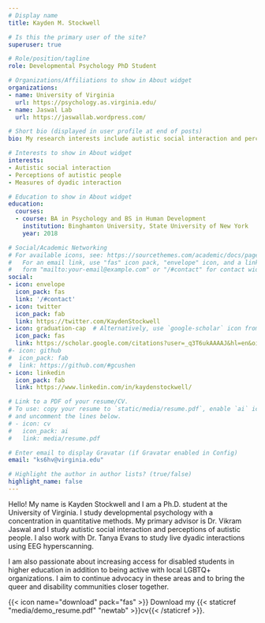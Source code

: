 ```yaml
---
# Display name
title: Kayden M. Stockwell

# Is this the primary user of the site?
superuser: true

# Role/position/tagline
role: Developmental Psychology PhD Student

# Organizations/Affiliations to show in About widget
organizations:
- name: University of Virginia
  url: https://psychology.as.virginia.edu/
- name: Jaswal Lab
  url: https://jaswallab.wordpress.com/

# Short bio (displayed in user profile at end of posts)
bio: My research interests include autistic social interaction and perceptions of autistic people.

# Interests to show in About widget
interests:
- Autistic social interaction
- Perceptions of autistic people
- Measures of dyadic interaction

# Education to show in About widget
education:
  courses:
  - course: BA in Psychology and BS in Human Development
    institution: Binghamton University, State University of New York
    year: 2018

# Social/Academic Networking
# For available icons, see: https://sourcethemes.com/academic/docs/page-builder/#icons
#   For an email link, use "fas" icon pack, "envelope" icon, and a link in the
#   form "mailto:your-email@example.com" or "/#contact" for contact widget.
social:
- icon: envelope
  icon_pack: fas
  link: '/#contact'
- icon: twitter
  icon_pack: fab
  link: https://twitter.com/KaydenStockwell
- icon: graduation-cap  # Alternatively, use `google-scholar` icon from `ai` icon pack
  icon_pack: fas
  link: https://scholar.google.com/citations?user=_q3T6ukAAAAJ&hl=en&oi=ao
#- icon: github
#  icon_pack: fab
#  link: https://github.com/#gcushen
- icon: linkedin
  icon_pack: fab
  link: https://www.linkedin.com/in/kaydenstockwell/

# Link to a PDF of your resume/CV.
# To use: copy your resume to `static/media/resume.pdf`, enable `ai` icons in `params.toml`, 
# and uncomment the lines below.
# - icon: cv
#   icon_pack: ai
#   link: media/resume.pdf

# Enter email to display Gravatar (if Gravatar enabled in Config)
email: "ks6hv@virginia.edu"

# Highlight the author in author lists? (true/false)
highlight_name: false
---
```


Hello! My name is Kayden Stockwell and I am a Ph.D. student at the University of Virginia. I study developmental psychology with a concentration in quantitative methods. My primary advisor is Dr. Vikram Jaswal and I study autistic social interaction and perceptions of autistic people. I also work with Dr. Tanya Evans to study live dyadic interactions using EEG hyperscanning.

I am also passionate about increasing access for disabled students in higher education in addition to being active with local LGBTQ+ organizations. I aim to continue advocacy in these areas and to bring the queer and disability communities closer together.

{{< icon name="download" pack="fas" >}} Download my {{< staticref "media/demo_resume.pdf" "newtab" >}}cv{{< /staticref >}}.
